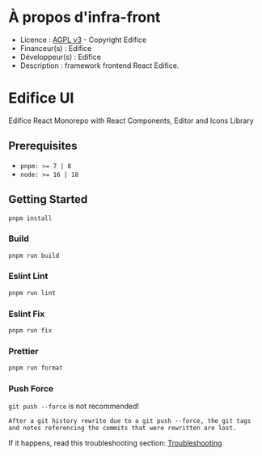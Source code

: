 # À propos d'infra-front
    
* Licence : [AGPL v3](http://www.gnu.org/licenses/agpl.txt) - Copyright Edifice
* Financeur(s) : Edifice
* Développeur(s) : Edifice
* Description : framework frontend React Edifice.

# Edifice UI

Edifice React Monorepo with React Components, Editor and Icons Library

## Prerequisites

- `pnpm: >= 7 | 8`
- `node: >= 16 | 18`

## Getting Started

```bash
pnpm install
```

### Build

```bash
pnpm run build
```

### Eslint Lint

```bash
pnpm run lint
```

### Eslint Fix

```bash
pnpm run fix
```

### Prettier

```bash
pnpm run format
```

### Push Force

`git push --force` is not recommended!

```
After a git history rewrite due to a git push --force, the git tags and notes referencing the commits that were rewritten are lost.
```

If it happens, read this troubleshooting section: [Troubleshooting](https://semantic-release.gitbook.io/semantic-release/support/troubleshooting#release-not-found-release-branch-after-git-push-force)
